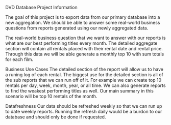 DVD Database
Project Information

The goal of this project is to export data from our primary database into a new aggregation. We should be able to answer some real-world business questions from reports generated using our newly aggregated data.

The real-world business question that we want to answer with our reports is what are our best performing titles every month. The detailed aggregate section will contain all rentals placed with their rental date and rental price. Through this data we will be able generate a monthly top 10 with sum totals for each film.

Business Use Cases
The detailed section of the report will allow us to have a runing log of each rental. The biggest use for the detailed section is all of the sub reports that we can run off of it. For example we can create top 10 rentals per day, week, month, year, or all time. We can also generate reports to find the weakest performing titles as well. Our main summary in this scenario will be top 10 rentals of the month.

Datafreshness
Our data should be refreshed weekly so that we can run up to date weekly reports. Running the refresh daily would be a burdon to our database and should only be done if requested.
